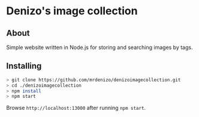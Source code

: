 # Denizo's image collection

## About
Simple website written in Node.js for storing and searching images by tags.

## Installing
```sh
> git clone https://github.com/mrdenizo/denizoimagecollection.git
> cd ./denizoimagecollection
> npm install
> npm start
```
Browse `http://localhost:13000` after running `npm start`.